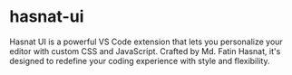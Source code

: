 # hasnat-ui
Hasnat UI is a powerful VS Code extension that lets you personalize your editor with custom CSS and JavaScript. Crafted by Md. Fatin Hasnat, it's designed to redefine your coding experience with style and flexibility.
